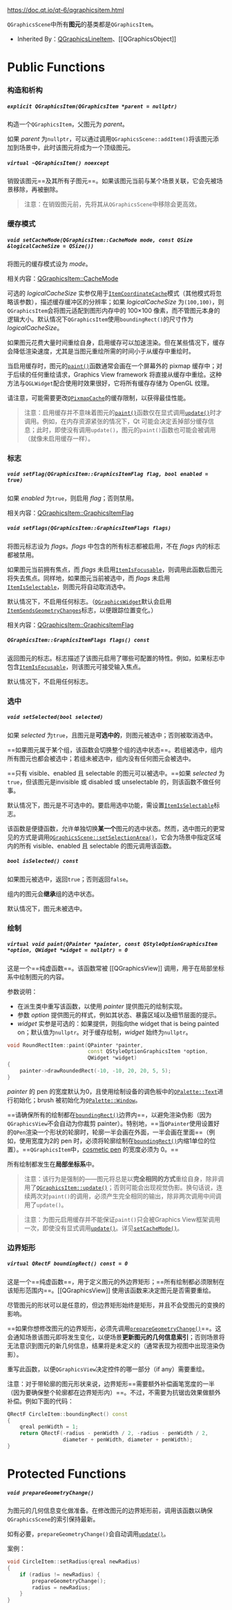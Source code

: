 https://doc.qt.io/qt-6/qgraphicsitem.html

`QGraphicsScene`中所有**图元**的基类都是`QGraphicsItem`。

- Inherited By：[QGraphicsLineItem](https://doc.qt.io/qt-6/qgraphicslineitem.html)、[[QGraphicsObject]]

# Public Functions

### 构造和析构

##### `explicit QGraphicsItem(QGraphicsItem *parent = nullptr)`

构造一个`QGraphicsItem`，父图元为 *parent*。

如果 *parent* 为`nullptr`，可以通过调用`QGraphicsScene::addItem()`将该图元添加到场景中，此时该图元将成为一个顶级图元。

##### `virtual ~QGraphicsItem() noexcept`

销毁该图元==及其所有子图元==。如果该图元当前与某个场景关联，它会先被场景移除，再被删除。

> 注意：在销毁图元前，先将其从`QGraphicsScene`中移除会更高效。

### 缓存模式

##### `void setCacheMode(QGraphicsItem::CacheMode mode, const QSize &logicalCacheSize = QSize())`

将图元的缓存模式设为 *mode*。

相关内容：[QGraphicsItem::CacheMode](https://doc.qt.io/qt-6/qgraphicsitem.html#CacheMode-enum)

可选的 *logicalCacheSize* 实参仅用于[`ItemCoordinateCache`](https://doc.qt.io/qt-6/qgraphicsitem.html#CacheMode-enum)模式（其他模式将忽略该参数），描述缓存缓冲区的分辨率；如果 *logicalCacheSize* 为`(100,100)`，则`QGraphicsItem`会将图元适配到图形内存中的 100×100 像素，而不管图元本身的逻辑大小。默认情况下`QGraphicsItem`使用`boundingRect()`的尺寸作为 *logicalCacheSize*。

如果图元花费大量时间重绘自身，启用缓存可以加速渲染。但在某些情况下，缓存会降低渲染速度，尤其是当图元重绘所需的时间小于从缓存中重绘时。

当启用缓存时，图元的[`paint()`](https://doc.qt.io/qt-6/qgraphicsitem.html#paint)函数通常会画在一个屏幕外的 pixmap 缓存中；对于后续的任何重绘请求，Graphics View framework 将直接从缓存中重绘。这种方法与`QGLWidget`配合使用时效果很好，它将所有缓存存储为 OpenGL 纹理。

请注意，可能需要更改[`QPixmapCache`](https://doc.qt.io/qt-6/qpixmapcache.html)的缓存限制，以获得最佳性能。

> 注意：启用缓存并不意味着图元的[`paint()`](https://doc.qt.io/qt-6/qgraphicsitem.html#paint)函数仅在显式调用[`update()`](https://doc.qt.io/qt-6/qgraphicsitem.html#update)时才调用。例如，在内存资源紧张的情况下，Qt 可能会决定丢掉部分缓存信息；此时，即使没有调用`update()`，图元的`paint()`函数也可能会被调用（就像未启用缓存一样）。

### 标志

##### `void setFlag(QGraphicsItem::GraphicsItemFlag flag, bool enabled = true)`

如果 *enabled* 为`true`，则启用 *flag*；否则禁用。

相关内容：[QGraphicsItem::GraphicsItemFlag](https://doc.qt.io/qt-6/qgraphicsitem.html#GraphicsItemFlag-enum)

##### `void setFlags(QGraphicsItem::GraphicsItemFlags flags)`

将图元标志设为 *flags*。*flags* 中包含的所有标志都被启用，不在 *flags* 内的标志都被禁用。

如果图元当前拥有焦点，而 *flags* 未启用[`ItemIsFocusable`](https://doc.qt.io/qt-6/qgraphicsitem.html#GraphicsItemFlag-enum)，则调用此函数后图元将失去焦点。同样地，如果图元当前被选中，而 *flags* 未启用[`ItemIsSelectable`](https://doc.qt.io/qt-6/qgraphicsitem.html#GraphicsItemFlag-enum)，则图元将自动取消选中。

默认情况下，不启用任何标志。（[`QGraphicsWidget`](https://doc.qt.io/qt-6/qgraphicswidget.html)默认会启用[`ItemSendsGeometryChanges`](https://doc.qt.io/qt-6/qgraphicsitem.html#GraphicsItemFlag-enum)标志，以便跟踪位置变化。）

相关内容：[QGraphicsItem::GraphicsItemFlag](https://doc.qt.io/qt-6/qgraphicsitem.html#GraphicsItemFlag-enum)

##### `QGraphicsItem::GraphicsItemFlags flags() const`

返回图元的标志。标志描述了该图元启用了哪些可配置的特性。例如，如果标志中包含[`ItemIsFocusable`](https://doc.qt.io/qt-6/qgraphicsitem.html#GraphicsItemFlag-enum)，则该图元可接受输入焦点。

默认情况下，不启用任何标志。

### 选中

##### `void setSelected(bool selected)`

如果 *selected* 为`true`，且图元是**可选中的**，则图元被选中；否则被取消选中。

==如果图元属于某个组，该函数会切换整个组的选中状态==。若组被选中，组内所有图元也都会被选中；若组未被选中，组内没有任何图元会被选中。

==只有 visible、enabled 且 selectable 的图元可以被选中。==如果 *selected* 为`true`，但该图元是invisible 或 disabled 或 unselectable 的，则该函数不做任何事。

默认情况下，图元是不可选中的。要启用选中功能，需设置[`ItemIsSelectable`](https://doc.qt.io/qt-6/qgraphicsitem.html#GraphicsItemFlag-enum)标志。

该函数是便捷函数，允许单独切换**某一个**图元的选中状态。然而，选中图元的更常见的方式是调用[`QGraphicsScene::setSelectionArea()`](https://doc.qt.io/qt-6/qgraphicsscene.html#setSelectionArea)，它会为场景中指定区域内的所有 visible、enabled 且 selectable 的图元调用该函数。

##### `bool isSelected() const`

如果图元被选中，返回`true`；否则返回`false`。

组内的图元会**继承**组的选中状态。

默认情况下，图元未被选中。

### 绘制

##### `virtual void paint(QPainter *painter, const QStyleOptionGraphicsItem *option, QWidget *widget = nullptr) = 0`

这是一个==纯虚函数==。该函数常被 [[QGraphicsView]] 调用，用于在局部坐标系中绘制图元的内容。

参数说明：

- 在派生类中重写该函数，以使用 *painter* 提供图元的绘制实现。
- 参数 *option* 提供图元的样式，例如其状态、暴露区域以及细节层面的提示。
- *widget* 实参是可选的：如果提供，则指向the widget that is being painted on；默认值为`nullptr`。对于缓存绘制，*widget* 始终为`nullptr`。

```cpp
void RoundRectItem::paint(QPainter *painter,
                          const QStyleOptionGraphicsItem *option,
                          QWidget *widget)
{
    painter->drawRoundedRect(-10, -10, 20, 20, 5, 5);
}
```

*painter* 的 pen 的宽度默认为0，且使用绘制设备的调色板中的[`QPalette::Text`](https://doc.qt.io/qt-6/qpalette.html#ColorRole-enum)进行初始化；brush 被初始化为[`QPalette::Window`](https://doc.qt.io/qt-6/qpalette.html#ColorRole-enum)。

==请确保所有的绘制都在[`boundingRect()`](https://doc.qt.io/qt-6/qgraphicsitem.html#boundingRect)边界内==，以避免渲染伪影（因为`QGraphicsView`不会自动为你裁剪 painter）。特别地，==当`QPainter`使用设置好的`QPen`渲染一个形状的轮廓时，轮廓一半会画在外面，一半会画在里面==（例如，使用宽度为2的 pen 时，必须将轮廓绘制在[`boundingRect()`](https://doc.qt.io/qt-6/qgraphicsitem.html#boundingRect)内缩1单位的位置）。==`QGraphicsItem`中，[cosmetic pen](https://doc.qt.io/qt-6/qpen.html#setCosmetic) 的宽度必须为 0。==

所有绘制都发生在**局部坐标系**中。

> 注意：该行为是强制的——图元将总是以**完全相同的方式**重绘自身，除非调用了[`QGraphicsItem::update()`](https://doc.qt.io/qt-6/qgraphicsitem.html#update)；否则可能会出现视觉伪影。换句话说，连续两次对`paint()`的调用，必须产生完全相同的输出，除非两次调用中间调用了`update()`。

> 注意：为图元启用缓存并不能保证`paint()`只会被Graphics View框架调用一次，即使没有显式调用[`update()`](https://doc.qt.io/qt-6/qgraphicsitem.html#update)。详见[`setCacheMode()`](https://doc.qt.io/qt-6/qgraphicsitem.html#setCacheMode)。

### 边界矩形

##### `virtual QRectF boundingRect() const = 0`

这是一个==纯虚函数==，用于定义图元的外边界矩形；==所有绘制都必须限制在该矩形范围内==。[[QGraphicsView]] 使用该函数来决定图元是否需要重绘。

尽管图元的形状可以是任意的，但边界矩形始终是矩形，并且不会受图元的变换的影响。

==如果你想修改图元的边界矩形，必须先调用[`prepareGeometryChange()`](https://doc.qt.io/qt-6/qgraphicsitem.html#prepareGeometryChange)==。这会通知场景该图元即将发生变化，以便场景**更新图元的几何信息索引**；否则场景将无法意识到图元的新几何信息，结果将是未定义的（通常表现为视图中出现渲染伪影）。

重写此函数，以便`QGraphicsView`决定控件的哪一部分（if any）需要重绘。

注意：对于带轮廓的图元形状来说，边界矩形==需要额外补偿画笔宽度的一半（因为要确保整个轮廓都在边界矩形内）==。不过，不需要为抗锯齿效果做额外补偿。例如下面的代码：

```cpp
QRectF CircleItem::boundingRect() const
{
    qreal penWidth = 1;
    return QRectF(-radius - penWidth / 2, -radius - penWidth / 2,
                  diameter + penWidth, diameter + penWidth);
}
```

# Protected Functions

##### `void prepareGeometryChange()`

为图元的几何信息变化做准备。在修改图元的边界矩形前，调用该函数以确保`QGraphicsScene`的索引保持最新。

如有必要，`prepareGeometryChange()`会自动调用[`update()`](https://doc.qt.io/qt-6/qgraphicsitem.html#update)。

案例：

```cpp
void CircleItem::setRadius(qreal newRadius)
{
    if (radius != newRadius) {
        prepareGeometryChange();
        radius = newRadius;
    }
}
```

